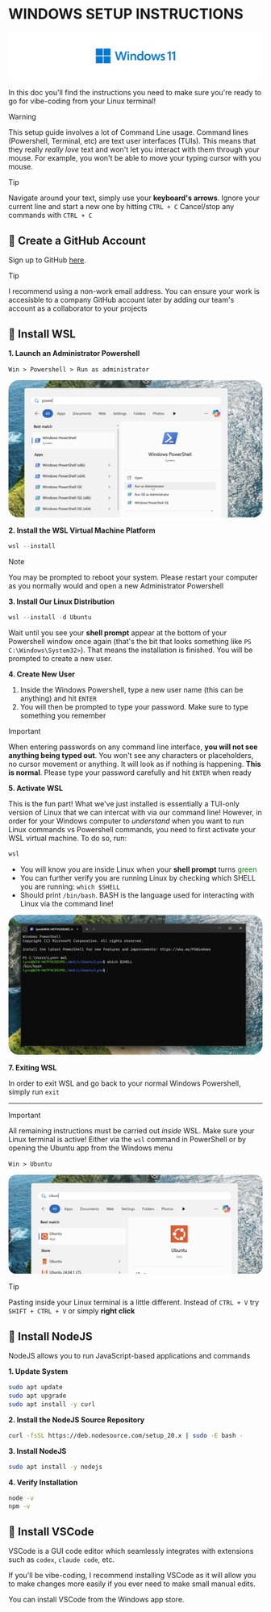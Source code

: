 # WINDOWS SETUP INSTRUCTIONS

![Windows Banner](./assets/windows-banner.png)

In this doc you'll find the instructions you need to make sure you're ready to go for vibe-coding from your Linux terminal!

> [!WARNING]
> This setup guide involves a lot of Command Line usage.
> Command lines (Powershell, Terminal, etc) are text user interfaces (TUIs). This means that they really _really love_ text and won't let you interact with them through your mouse. For example, you won't be able to move your typing cursor with you mouse.

> [!TIP]
> Navigate around your text, simply use your **keyboard's arrows**.
> Ignore your current line and start a new one by hitting `CTRL + C`
> Cancel/stop any commands with `CTRL + C`

## 🧪 Create a GitHub Account

Sign up to GitHub [here](https://github.com/signup).

> [!TIP]
> I recommend using a non-work email address. You can ensure your work is accesisble to a company GitHub account later by adding our team's account as a collaborator to your projects


## 🐧 Install WSL

**1. Launch an Administrator Powershell**

`Win > Powershell > Run as administrator`

![Admin Powershell](./assets/admin-powershell.png)

**2. Install the WSL Virtual Machine Platform**

```powershell
wsl --install
```

> [!NOTE]
> You may be prompted to reboot your system. Please restart your computer as you normally would and open a new Administrator Powershell

**3. Install Our Linux Distribution**

```powershell
wsl --install -d Ubuntu
```
Wait until you see your **shell prompt** appear at the bottom of your Powershell window once again (that's the bit that looks something like `PS C:\Windows\System32>`). That means the installation is finished. You will be prompted to create a new user.

**4. Create New User**

1. Inside the Windows Powershell, type a new user name (this can be anything) and hit `ENTER`
2. You will then be prompted to type your password. Make sure to type something you remember

> [!IMPORTANT]
> When entering passwords on any command line interface, **you will not see anything being typed out**. You won't see any characters or placeholders, no cursor movement or anything. It will look as if nothing is happening. **This is normal**.
> Please type your password carefully and hit `ENTER` when ready

**5. Activate WSL**

This is the fun part! What we've just installed is essentially a TUI-only version of Linux that we can intercat with via our command line! However, in order for your Windows computer to _understand_ when you want to run Linux commands vs Powershell commands, you need to first activate your WSL virtual machine. To do so, run:

```powershell
wsl
```

- You will know you are inside Linux when your **shell prompt** turns <span style="color:green">green</span>
- You can further verify you are running Linux by checking which SHELL you are running: `which $SHELL`
- Should print `/bin/bash`. BASH is the language used for interacting with Linux via the command line!

![WSL](./assets/wsl.png)

**7. Exiting WSL**

In order to exit WSL and go back to your normal Windows Powershell, simply run `exit`

---
> [!IMPORTANT]
> All remaining instructions must be carried out _inside_ WSL. Make sure your Linux terminal is active! Either via the `wsl` command in PowerShell or by opening the Ubuntu app from the Windows menu

`Win > Ubuntu`

![Ubuntu](./assets/ubuntu.png)

> [!TIP]
> Pasting inside your Linux terminal is a little different. Instead of `CTRL + V` try `SHIFT + CTRL + V` or simply **right click**

## 💚 Install NodeJS

NodeJS allows you to run JavaScript-based applications and commands

**1. Update System**

```bash
sudo apt update
sudo apt upgrade
sudo apt install -y curl
```

**2. Install the NodeJS Source Repository**

```bash
curl -fsSL https://deb.nodesource.com/setup_20.x | sudo -E bash -
```

**3. Install NodeJS**

```bash
sudo apt install -y nodejs
```

**4. Verify Installation**


```bash
node -v
npm -v
```

## 👾 Install VSCode

VSCode is a GUI code editor which seamlessly integrates with extensions such as `codex`, `claude code`, etc.

If you'll be vibe-coding, I recommend installing VSCode as it will allow you to make changes more easily if you ever need to make small manual edits.

You can install VSCode from the Windows app store.

